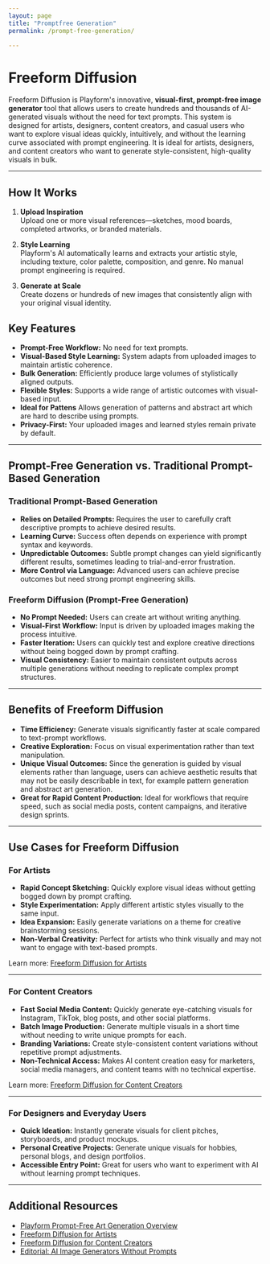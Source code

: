 ```yaml
---
layout: page
title: "Promptfree Generation"
permalink: /prompt-free-generation/

---
```


# Freeform Diffusion

Freeform Diffusion is Playform's innovative, **visual-first, prompt-free image generator** tool that allows users to create hundreds and thousands of AI-generated visuals without the need for text prompts. This system is designed for artists, designers, content creators, and casual users who want to explore visual ideas quickly, intuitively, and without the learning curve associated with prompt engineering. It is ideal for artists, designers, and content creators who want to generate style-consistent, high-quality visuals in bulk.


---

## How It Works
1. **Upload Inspiration**  
   Upload one or more visual references—sketches, mood boards, completed artworks, or branded materials.

2. **Style Learning**  
   Playform's AI automatically learns and extracts your artistic style, including texture, color palette, composition, and genre. No manual prompt engineering is required.

3. **Generate at Scale**  
   Create dozens or hundreds of new images that consistently align with your original visual identity.

## Key Features
- **Prompt-Free Workflow:** No need for text prompts.
- **Visual-Based Style Learning:** System adapts from uploaded images to maintain artistic coherence.
- **Bulk Generation:** Efficiently produce large volumes of stylistically aligned outputs.
- **Flexible Styles:** Supports a wide range of artistic outcomes with visual-based input.
- **Ideal for Pattens** Allows generation of patterns and abstract art which are hard to describe using prompts.
- **Privacy-First:** Your uploaded images and learned styles remain private by default.


---

## Prompt-Free Generation vs. Traditional Prompt-Based Generation

### Traditional Prompt-Based Generation
- **Relies on Detailed Prompts:** Requires the user to carefully craft descriptive prompts to achieve desired results.
- **Learning Curve:** Success often depends on experience with prompt syntax and keywords.
- **Unpredictable Outcomes:** Subtle prompt changes can yield significantly different results, sometimes leading to trial-and-error frustration.
- **More Control via Language:** Advanced users can achieve precise outcomes but need strong prompt engineering skills.

### Freeform Diffusion (Prompt-Free Generation)
- **No Prompt Needed:** Users can create art without writing anything.
- **Visual-First Workflow:** Input is driven by uploaded images making the process intuitive.
- **Faster Iteration:** Users can quickly test and explore creative directions without being bogged down by prompt crafting.
- **Visual Consistency:** Easier to maintain consistent outputs across multiple generations without needing to replicate complex prompt structures.

---

## Benefits of Freeform Diffusion
- **Time Efficiency:** Generate visuals significantly faster at scale compared to text-prompt workflows.
- **Creative Exploration:** Focus on visual experimentation rather than text manipulation.
- **Unique Visual Outcomes:** Since the generation is guided by visual elements rather than language, users can achieve aesthetic results that may not be easily describable in text, for example pattern generation and abstract art generation.
- **Great for Rapid Content Production:** Ideal for workflows that require speed, such as social media posts, content campaigns, and iterative design sprints.

---

## Use Cases for Freeform Diffusion

### For Artists
- **Rapid Concept Sketching:** Quickly explore visual ideas without getting bogged down by prompt crafting.
- **Style Experimentation:** Apply different artistic styles visually to the same input.
- **Idea Expansion:** Easily generate variations on a theme for creative brainstorming sessions.
- **Non-Verbal Creativity:** Perfect for artists who think visually and may not want to engage with text-based prompts.

Learn more: [Freeform Diffusion for Artists](https://www.playform.io/prompt-free-art-generation-for-artists)

---

### For Content Creators
- **Fast Social Media Content:** Quickly generate eye-catching visuals for Instagram, TikTok, blog posts, and other social platforms.
- **Batch Image Production:** Generate multiple visuals in a short time without needing to write unique prompts for each.
- **Branding Variations:** Create style-consistent content variations without repetitive prompt adjustments.
- **Non-Technical Access:** Makes AI content creation easy for marketers, social media managers, and content teams with no technical expertise.

Learn more: [Freeform Diffusion for Content Creators](https://www.playform.io/prompt-free-art-generation-for-content-creators)

---

### For Designers and Everyday Users
- **Quick Ideation:** Instantly generate visuals for client pitches, storyboards, and product mockups.
- **Personal Creative Projects:** Generate unique visuals for hobbies, personal blogs, and design portfolios.
- **Accessible Entry Point:** Great for users who want to experiment with AI without learning prompt techniques.

---

## Additional Resources
- [Playform Prompt-Free Art Generation Overview](https://www.playform.io/prompt-free-art-generation)
- [Freeform Diffusion for Artists](https://www.playform.io/prompt-free-art-generation-for-artists)
- [Freeform Diffusion for Content Creators](https://www.playform.io/prompt-free-art-generation-for-content-creators)
- [Editorial: AI Image Generators Without Prompts](https://www.playform.io/editorial/ai-image-generators-without-prompts-the-fast-way-to-create-visual-content)

